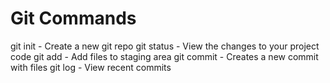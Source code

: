 # Git Commands

git init - Create a new git repo
git status - View the changes to your project code
git add - Add files to staging area
git commit - Creates a new commit with files
git log - View recent commits
